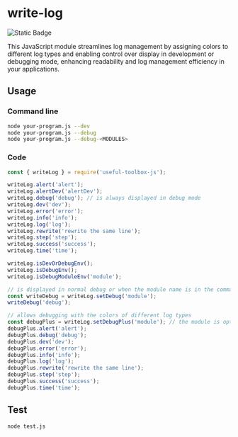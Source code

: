 # write-log
![Static Badge](https://img.shields.io/badge/JavaScript-f7df1e?logo=JavaScript&logoColor=000)

This JavaScript module streamlines log management by assigning colors to different log types and enabling control over display in development or debugging mode, enhancing readability and log management efficiency in your applications.

## Usage

### Command line
```bash
node your-program.js --dev
node your-program.js --debug
node your-program.js --debug-<MODULES>
```

### Code
```javascript
const { writeLog } = require('useful-toolbox-js');

writeLog.alert('alert');
writeLog.alertDev('alertDev');
writeLog.debug('debug'); // is always displayed in debug mode
writeLog.dev('dev');
writeLog.error('error');
writeLog.info('info');
writeLog.log('log');
writeLog.rewrite('rewrite the same line');
writeLog.step('step');
writeLog.success('success');
writeLog.time('time');

writeLog.isDevOrDebugEnv();
writeLog.isDebugEnv();
writeLog.isDebugModuleEnv('module');

// is displayed in normal debug or when the module name is in the command
const writeDebug = writeLog.setDebug('module');
writeDebug('debug');

// allows debugging with the colors of different log types
const debugPlus = writeLog.setDebugPlus('module'); // the module is optional
debugPlus.alert('alert');
debugPlus.debug('debug');
debugPlus.dev('dev');
debugPlus.error('error');
debugPlus.info('info');
debugPlus.log('log');
debugPlus.rewrite('rewrite the same line');
debugPlus.step('step');
debugPlus.success('success');
debugPlus.time('time');
```

## Test
```bash
node test.js
```
